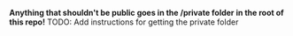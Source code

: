 **Anything that shouldn't be public goes in the /private folder in the root of this repo!**
TODO: Add instructions for getting the private folder